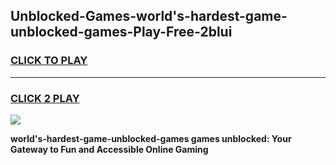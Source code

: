 
## Unblocked-Games-world's-hardest-game-unblocked-games-Play-Free-2blui
<h3>
<a href="https://premium76.site?title=world's-hardest-game-unblocked-games&ref=23A">CLICK TO PLAY</a></h3>
<hr>

<h3>
<a href="https://premium76.site?title=world's-hardest-game-unblocked-games&ref=23A">CLICK 2 PLAY</a>
  
</h3>

<a href="https://premium76.site?title=world's-hardest-game-unblocked-games&ref=23A"><img src="https://clearcache.store/games.png"></a>


**world's-hardest-game-unblocked-games games unblocked: Your Gateway to Fun and Accessible Online Gaming**
